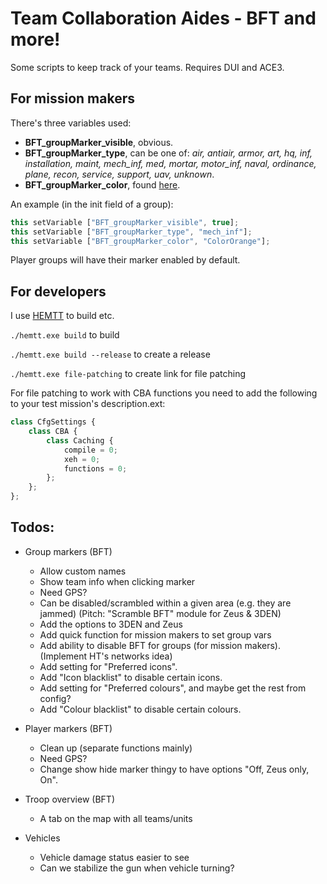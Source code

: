 # **Team Collaboration Aides - BFT and more!**
Some scripts to keep track of your teams. Requires DUI and ACE3.

## **For mission makers**
There's three variables used:
- **BFT_groupMarker_visible**, obvious. 
- **BFT_groupMarker_type**, can be one of: *air, antiair, armor, art, hq, inf, installation, maint, mech_inf, med, mortar, motor_inf, naval, ordinance, plane, recon, service, support, uav, unknown*.
- **BFT_groupMarker_color**, found [here](https://community.bistudio.com/wiki/Arma_3:_CfgMarkerColors).

An example (in the init field of a group): 
```ts
this setVariable ["BFT_groupMarker_visible", true];
this setVariable ["BFT_groupMarker_type", "mech_inf"];
this setVariable ["BFT_groupMarker_color", "ColorOrange"];
```

Player groups will have their marker enabled by default. 

## **For developers**
I use [HEMTT](https://github.com/BrettMayson/HEMTT) to build etc.

`./hemtt.exe build` to build 

`./hemtt.exe build --release` to create a release

`./hemtt.exe file-patching` to create link for file patching

For file patching to work with CBA functions you need to add the following to your test mission's description.ext: 
```ts
class CfgSettings {
    class CBA {
        class Caching {
            compile = 0;
            xeh = 0;
            functions = 0;
        };
    };
};
```


## **Todos:**
- Group markers (BFT)
  - Allow custom names 
  - Show team info when clicking marker
  - Need GPS?
  - Can be disabled/scrambled within a given area (e.g. they are jammed) (Pitch: "Scramble BFT" module for Zeus & 3DEN)
  - Add the options to 3DEN and Zeus
  - Add quick function for mission makers to set group vars
  - Add ability to disable BFT for groups (for mission makers). (Implement HT's networks idea)
  - Add setting for "Preferred icons". 
  - Add "Icon blacklist" to disable certain icons. 
  - Add setting for "Preferred colours", and maybe get the rest from config? 
  - Add "Colour blacklist" to disable certain colours. 

- Player markers (BFT)
  - Clean up (separate functions mainly)
  - Need GPS?
  - Change show hide marker thingy to have options "Off, Zeus only, On".

- Troop overview (BFT)
  - A tab on the map with all teams/units

- Vehicles
  - Vehicle damage status easier to see
  - Can we stabilize the gun when vehicle turning? 